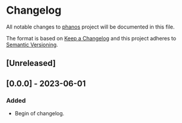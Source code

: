 # Changelog

All notable changes to [phanos](https://github.com/kajotgames/phanos) project will be documented in
this file.

The format is based on [Keep a Changelog](http://keepachangelog.com/en/1.0.0/)
and this project adheres to [Semantic Versioning](http://semver.org/spec/v2.0.0.html).

## [Unreleased]


## [0.0.0] - 2023-06-01

### Added

- Begin of changelog.